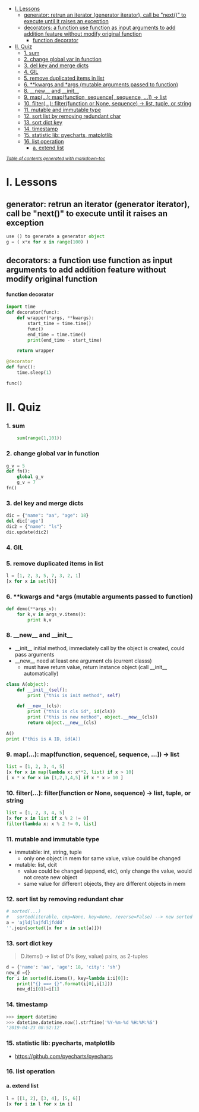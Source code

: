 - [I. Lessons](#i-lessons)
  * [generator: retrun an iterator (generator iterator), call be "next()" to execute until it raises an exception](#generator--retrun-an-iterator--generator-iterator---call-be--next----to-execute-until-it-raises-an-exception)
  * [decorators: a function use function as input arguments to add addition feature without modify original function](#decorators--a-function-use-function-as-input-arguments-to-add-addition-feature-without-modify-original-function)
      - [function decorator](#function-decorator)
- [II. Quiz](#ii-quiz)
    + [1. sum](#1-sum)
    + [2. change global var in function](#2-change-global-var-in-function)
    + [3. del key and merge dicts](#3-del-key-and-merge-dicts)
    + [4. GIL](#4-gil)
    + [5. remove duplicated items in list](#5-remove-duplicated-items-in-list)
    + [6. \*\*kwargs and \*args (mutable arguments passed to function)](#6-----kwargs-and---args--mutable-arguments-passed-to-function-)
    + [8. \_\_new\_\_ and \_\_init\_\_](#8-----new-----and-----init----)
    + [9. map(...): map(function, sequence[, sequence, ...]) -> list](#9-map----map-function--sequence---sequence--------list)
    + [10. filter(...): filter(function or None, sequence) -> list, tuple, or string](#10-filter----filter-function-or-none--sequence-----list--tuple--or-string)
    + [11. mutable and immutable type](#11-mutable-and-immutable-type)
    + [12. sort list by removing redundant char](#12-sort-list-by-removing-redundant-char)
    + [13. sort dict key](#13-sort-dict-key)
    + [14. timestamp](#14-timestamp)
    + [15. statistic lib: pyecharts, matplotlib](#15-statistic-lib--pyecharts--matplotlib)
    + [16. list operation](#16-list-operation)
      - [a. extend list](#a-extend-list)

<small><i><a href='http://ecotrust-canada.github.io/markdown-toc/'>Table of contents generated with markdown-toc</a></i></small>

# I. Lessons #
## generator: retrun an iterator (generator iterator), call be "next()" to execute until it raises an exception
```python
use () to generate a generator object
g = ( x*x for x in range(100) )
```

## decorators: a function use function as input arguments to add addition feature without modify original function

#### function decorator
```python
import time
def decorator(func):
    def wrapper(*args, **kwargs):
        start_time = time.time()
        func()
        end_time = time.time()
        print(end_time - start_time)

    return wrapper

@decorator
def func():
    time.sleep(1)

func()
```

# II. Quiz #
### 1. sum
``` python
    sum(range(1,101))
```

### 2. change global var in function
```python
g_v = 5
def fn():
    global g_v
    g_v = 7
fn()
```

### 3. del key and merge dicts
```python
dic = {"name": "aa", "age": 18}
del dic['age']
dic2 = {"name": "ls"}
dic.update(dic2)
```

### 4. GIL


### 5. remove duplicated items in list
```python
l = [1, 2, 3, 5, 7, 3, 2, 1]
[x for x in set(l)]
```

### 6. \*\*kwargs and \*args (mutable arguments passed to function)
```python
def demo(**args_v):
    for k,v in args_v.items():
        print k,v
```



### 8. \_\_new\_\_ and \_\_init\_\_
+ \_\_init\_\_ initial method, immediately call by the object is created, could pass arguments
+ \_\_new\_\_ need at least one argument cls (current classs)
    - must have return value, return instance object (call \_\_init\_\_ automatically)

```python
class A(object):
    def __init__(self):
        print ("this is init method", self)

    def __new__(cls):
        print ("this is cls id", id(cls))
        print ("this is new method", object.__new__(cls))
        return object.__new__(cls)

A()
print ("this is A ID, id(A))
```

### 9. map(...): map(function, sequence[, sequence, ...]) -> list
```python
list = [1, 2, 3, 4, 5]
[x for x in map(lambda x: x**2, list) if x > 10]
[ x * x for x in [1,2,3,4,5] if x * x > 10 ]
```

### 10. filter(...): filter(function or None, sequence) -> list, tuple, or string
```python
list = [1, 2, 3, 4, 5]
[x for x in list if x % 2 != 0]
filter(lambda x: x % 2 != 0, list]
```

### 11. mutable and immutable type
- immutable: int, string, tuple
    + only one object in mem for same value, value could be changed
- mutable: list, dcit
    + value could be changed (append, etc), only change the value, would not create new object
    + same value for different objects, they are different objects in mem


### 12. sort list by removing redundant char
```python
# sorted(...)
#   sorted(iterable, cmp=None, key=None, reverse=False) --> new sorted list
a = 'ajldjlajfdljfddd'
''.join(sorted([x for x in set(a)]))
```

### 13. sort dict key
> D.items() -> list of D's (key, value) pairs, as 2-tuples
```python
d = {'name': 'aa', 'age': 18, 'city': 'sh'}
new_d ={}
for i in sorted(d.items(), key=lambda i:i[0]):
    print("{} ==> {}".format(i[0],i[1]))
    new_d[i[0]]=i[1]
```


### 14. timestamp
```python
>>> import datetime
>>> datetime.datetime.now().strftime('%Y-%m-%d %H:%M:%S')
'2019-04-23 08:52:12'
```

### 15. statistic lib: pyecharts, matplotlib
- https://github.com/pyecharts/pyecharts


### 16. list operation
#### a. extend list
```python
l = [[1, 2], [3, 4], [5, 6]]
[x for i in l for x in i]
```
